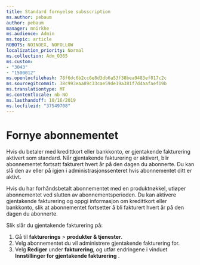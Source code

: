 ```yaml
---
title: Standard fornyelse subsscription
ms.author: pebaum
author: pebaum
manager: mnirkhe
ms.audience: Admin
ms.topic: article
ROBOTS: NOINDEX, NOFOLLOW
localization_priority: Normal
ms.collection: Adm_O365
ms.custom:
- "3043"
- "1500012"
ms.openlocfilehash: 78f6dc6b2cc6e8d3db6a53f38bea9483ef817c2c
ms.sourcegitcommit: 38c993eaa89c33cae59de19a381f7d4aafaef19b
ms.translationtype: MT
ms.contentlocale: nb-NO
ms.lasthandoff: 10/16/2019
ms.locfileid: "37549708"
---
```

# <a name="renewing-your-subscription"></a>Fornye abonnementet

Hvis du betaler med kredittkort eller bankkonto, er gjentakende fakturering aktivert som standard. Når gjentakende fakturering er aktivert, blir abonnementet fortsatt fakturert hvert år på den dagen du abonnerte. Du kan slå den av eller på igjen i administrasjonssenteret hvis abonnementet ditt er aktivt.

Hvis du har forhåndsbetalt abonnementet med en produktnøkkel, utløper abonnementet ved slutten av abonnementsperioden. Du kan aktivere gjentakende fakturering og oppgi informasjon om kredittkort eller bankkonto, slik at abonnementet fortsetter å bli fakturert hvert år på den dagen du abonnerte.

Slik slår du gjentakende fakturering på: 

1. Gå til **fakturerings** > **produkter & tjenester**.
2. Velg abonnementet du vil administrere gjentakende fakturering for.
3. Velg **Rediger** under **fakturering**, og utfør endringene i vinduet **Innstillinger for gjentakende fakturering** . 
